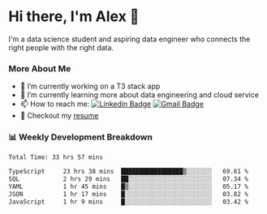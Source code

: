 # Hi there, I'm Alex  👋

I'm a data science student and aspiring data engineer who connects the right people with the right data. 

### More About Me

- 🔭 I’m currently working on a T3 stack app
- 🌱 I’m currently learning more about data engineering and cloud service
- 📫 How to reach me: [![Linkedin Badge](https://img.shields.io/badge/Alex%20Chen-blue?style=flat&logo=linkedin&labelColor=blue&link=https://www.linkedin.com/in/alex-chen-112523chen)](https://www.linkedin.com/in/alex-chen-112523chen/) [![Gmail Badge](https://img.shields.io/badge/-Alex%20Chen-c14438?style=flat&logo=Gmail&logoColor=white&link=mailto:itsalexchen@gmail.com)](mailto:itsalexchen@gmail.com)
- 📝 Checkout my [resume](https://112523chen.vercel.app/AlexChenResume.pdf)


### 📊 Weekly Development Breakdown
<!--START_SECTION:waka-->

```txt
Total Time: 33 hrs 57 mins

TypeScript     23 hrs 38 mins  █████████████████▒░░░░░░░   69.61 %
SQL            2 hrs 29 mins   ██░░░░░░░░░░░░░░░░░░░░░░░   07.34 %
YAML           1 hr 45 mins    █▒░░░░░░░░░░░░░░░░░░░░░░░   05.17 %
JSON           1 hr 17 mins    █░░░░░░░░░░░░░░░░░░░░░░░░   03.82 %
JavaScript     1 hr 9 mins     █░░░░░░░░░░░░░░░░░░░░░░░░   03.42 %
```

<!--END_SECTION:waka-->
